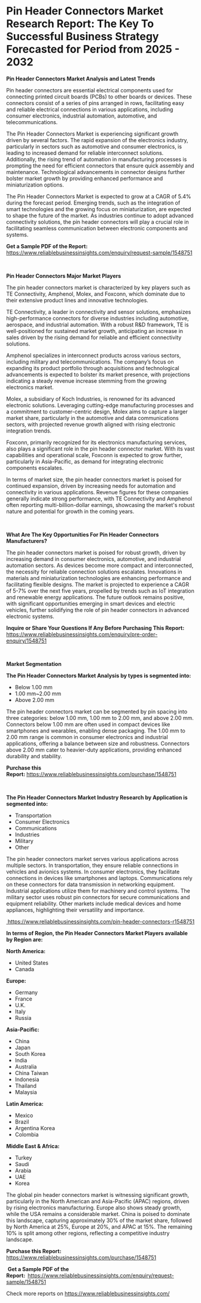 <p><h1>Pin Header Connectors Market Research Report: The Key To Successful Business Strategy Forecasted for Period from 2025 - 2032</h1></p><p><strong>Pin Header Connectors Market Analysis and Latest Trends</strong></p>
<p><p>Pin header connectors are essential electrical components used for connecting printed circuit boards (PCBs) to other boards or devices. These connectors consist of a series of pins arranged in rows, facilitating easy and reliable electrical connections in various applications, including consumer electronics, industrial automation, automotive, and telecommunications.</p><p>The Pin Header Connectors Market is experiencing significant growth driven by several factors. The rapid expansion of the electronics industry, particularly in sectors such as automotive and consumer electronics, is leading to increased demand for reliable interconnect solutions. Additionally, the rising trend of automation in manufacturing processes is prompting the need for efficient connectors that ensure quick assembly and maintenance. Technological advancements in connector designs further bolster market growth by providing enhanced performance and miniaturization options.</p><p>The Pin Header Connectors Market is expected to grow at a CAGR of 5.4% during the forecast period. Emerging trends, such as the integration of smart technologies and the growing focus on miniaturization, are expected to shape the future of the market. As industries continue to adopt advanced connectivity solutions, the pin header connectors will play a crucial role in facilitating seamless communication between electronic components and systems.</p></p>
<p><strong>Get a Sample PDF of the Report:&nbsp;</strong> <a href="https://www.reliablebusinessinsights.com/enquiry/request-sample/1548751?utm_campaign=2330&utm_medium=2&utm_source=Github&utm_content=ia&utm_term=20022025&utm_id=pin-header-connectors">https://www.reliablebusinessinsights.com/enquiry/request-sample/1548751</a></p>
<p>&nbsp;</p>
<p><strong>Pin Header Connectors Major Market Players</strong></p>
<p><p>The pin header connectors market is characterized by key players such as TE Connectivity, Amphenol, Molex, and Foxconn, which dominate due to their extensive product lines and innovative technologies. </p><p>TE Connectivity, a leader in connectivity and sensor solutions, emphasizes high-performance connectors for diverse industries including automotive, aerospace, and industrial automation. With a robust R&D framework, TE is well-positioned for sustained market growth, anticipating an increase in sales driven by the rising demand for reliable and efficient connectivity solutions.</p><p>Amphenol specializes in interconnect products across various sectors, including military and telecommunications. The company’s focus on expanding its product portfolio through acquisitions and technological advancements is expected to bolster its market presence, with projections indicating a steady revenue increase stemming from the growing electronics market.</p><p>Molex, a subsidiary of Koch Industries, is renowned for its advanced electronic solutions. Leveraging cutting-edge manufacturing processes and a commitment to customer-centric design, Molex aims to capture a larger market share, particularly in the automotive and data communications sectors, with projected revenue growth aligned with rising electronic integration trends.</p><p>Foxconn, primarily recognized for its electronics manufacturing services, also plays a significant role in the pin header connector market. With its vast capabilities and operational scale, Foxconn is expected to grow further, particularly in Asia-Pacific, as demand for integrating electronic components escalates.</p><p>In terms of market size, the pin header connectors market is poised for continued expansion, driven by increasing needs for automation and connectivity in various applications. Revenue figures for these companies generally indicate strong performance, with TE Connectivity and Amphenol often reporting multi-billion-dollar earnings, showcasing the market's robust nature and potential for growth in the coming years.</p></p>
<p>&nbsp;</p>
<p><strong>What Are The Key Opportunities For Pin Header Connectors Manufacturers?</strong></p>
<p><p>The pin header connectors market is poised for robust growth, driven by increasing demand in consumer electronics, automotive, and industrial automation sectors. As devices become more compact and interconnected, the necessity for reliable connection solutions escalates. Innovations in materials and miniaturization technologies are enhancing performance and facilitating flexible designs. The market is projected to experience a CAGR of 5-7% over the next five years, propelled by trends such as IoT integration and renewable energy applications. The future outlook remains positive, with significant opportunities emerging in smart devices and electric vehicles, further solidifying the role of pin header connectors in advanced electronic systems.</p></p>
<p><strong>Inquire or Share Your Questions If Any Before Purchasing This Report:</strong> <a href="https://www.reliablebusinessinsights.com/enquiry/pre-order-enquiry/1548751?utm_campaign=2330&utm_medium=2&utm_source=Github&utm_content=ia&utm_term=20022025&utm_id=pin-header-connectors">https://www.reliablebusinessinsights.com/enquiry/pre-order-enquiry/1548751</a></p>
<p>&nbsp;</p>
<p><strong>Market Segmentation</strong></p>
<p><strong>The Pin Header Connectors Market Analysis by types is segmented into:</strong></p>
<p><ul><li>Below 1.00 mm</li><li>1.00 mm~2.00 mm</li><li>Above 2.00 mm</li></ul></p>
<p><p>The pin header connectors market can be segmented by pin spacing into three categories: below 1.00 mm, 1.00 mm to 2.00 mm, and above 2.00 mm. Connectors below 1.00 mm are often used in compact devices like smartphones and wearables, enabling dense packaging. The 1.00 mm to 2.00 mm range is common in consumer electronics and industrial applications, offering a balance between size and robustness. Connectors above 2.00 mm cater to heavier-duty applications, providing enhanced durability and stability.</p></p>
<p><strong>Purchase this Report:&nbsp;</strong><a href="https://www.reliablebusinessinsights.com/purchase/1548751?utm_campaign=2330&utm_medium=2&utm_source=Github&utm_content=ia&utm_term=20022025&utm_id=pin-header-connectors">https://www.reliablebusinessinsights.com/purchase/1548751</a></p>
<p>&nbsp;</p>
<p><strong>The Pin Header Connectors Market Industry Research by Application is segmented into:</strong></p>
<p><ul><li>Transportation</li><li>Consumer Electronics</li><li>Communications</li><li>Industries</li><li>Military</li><li>Other</li></ul></p>
<p><p>The pin header connectors market serves various applications across multiple sectors. In transportation, they ensure reliable connections in vehicles and avionics systems. In consumer electronics, they facilitate connections in devices like smartphones and laptops. Communications rely on these connectors for data transmission in networking equipment. Industrial applications utilize them for machinery and control systems. The military sector uses robust pin connectors for secure communications and equipment reliability. Other markets include medical devices and home appliances, highlighting their versatility and importance.</p></p>
<p><a href="https://www.reliablebusinessinsights.com/pin-header-connectors-r1548751?utm_campaign=2330&utm_medium=2&utm_source=Github&utm_content=ia&utm_term=20022025&utm_id=pin-header-connectors">&nbsp;https://www.reliablebusinessinsights.com/pin-header-connectors-r1548751</a></p>
<p><strong>In terms of Region, the Pin Header Connectors Market Players available by Region are:</strong></p>
<p>
    <p> <strong> North America: </strong>
        <ul>
            <li>United States</li>
            <li>Canada</li>
        </ul>
        </p> 
    <p> <strong> Europe: </strong>
        <ul>
            <li>Germany</li>
            <li>France</li>
            <li>U.K.</li>
            <li>Italy</li>
            <li>Russia</li>
        </ul>
        </p> 
    <p> <strong> Asia-Pacific: </strong>
        <ul>
            <li>China</li>
            <li>Japan</li>
            <li>South Korea</li>
            <li>India</li>
            <li>Australia</li>
            <li>China Taiwan</li>
            <li>Indonesia</li>
            <li>Thailand</li>
            <li>Malaysia</li>
        </ul>
        </p> 
    <p> <strong> Latin America: </strong>
        <ul>
            <li>Mexico</li>
            <li>Brazil</li>
            <li>Argentina Korea</li>
            <li>Colombia</li>
        </ul>
        </p> 
    <p> <strong> Middle East & Africa: </strong>
        <ul>
            <li>Turkey</li>
            <li>Saudi</li>
            <li>Arabia</li>
            <li>UAE</li>
            <li>Korea</li>
        </ul>
    </p>
    </p>
<p><p>The global pin header connectors market is witnessing significant growth, particularly in the North American and Asia-Pacific (APAC) regions, driven by rising electronics manufacturing. Europe also shows steady growth, while the USA remains a considerable market. China is poised to dominate this landscape, capturing approximately 30% of the market share, followed by North America at 25%, Europe at 20%, and APAC at 15%. The remaining 10% is split among other regions, reflecting a competitive industry landscape.</p></p>
<p><strong>Purchase this Report: </strong><a href="https://www.reliablebusinessinsights.com/purchase/1548751?utm_campaign=2330&utm_medium=2&utm_source=Github&utm_content=ia&utm_term=20022025&utm_id=pin-header-connectors">https://www.reliablebusinessinsights.com/purchase/1548751</a></p>
<p>&nbsp;<strong>Get a Sample PDF of the Report:&nbsp;&nbsp;</strong><a href="https://www.reliablebusinessinsights.com/enquiry/request-sample/1548751?utm_campaign=2330&utm_medium=2&utm_source=Github&utm_content=ia&utm_term=20022025&utm_id=pin-header-connectors">https://www.reliablebusinessinsights.com/enquiry/request-sample/1548751</a></p>
<p><strong></strong></p>
<p>Check more reports on <a href="https://www.reliablebusinessinsights.com/?utm_campaign=2330&utm_medium=2&utm_source=Github&utm_content=ia&utm_term=20022025&utm_id=pin-header-connectors">https://www.reliablebusinessinsights.com/</a></p>